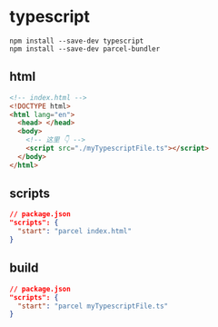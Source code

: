 # typescript


```shell
npm install --save-dev typescript
npm install --save-dev parcel-bundler
```


## html
```html
<!-- index.html -->
<!DOCTYPE html>
<html lang="en">
  <head> </head>
  <body>
    <!-- 这里 👇 -->
    <script src="./myTypescriptFile.ts"></script>
  </body>
</html>
```

## scripts
```json
// package.json
"scripts": {
  "start": "parcel index.html"
}
```

## build
```json
// package.json
"scripts": {
  "start": "parcel myTypescriptFile.ts"
}
```
